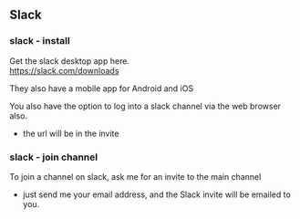 ## Slack

### slack - install

Get the slack desktop app here.  
https://slack.com/downloads  

They also have a mobile app for Android and iOS  

You also have the option to log into a slack channel via the web browser also.
- the url will be in the invite



### slack - join channel

To join a channel on slack, ask me for an invite to the main channel
- just send me your email address, and the Slack invite will be emailed to you. 

